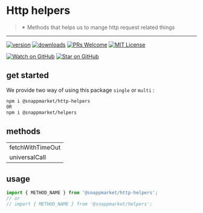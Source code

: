 # Http helpers
> ✴ Methods that helps us to mange http request related things
----

[![version](https://img.shields.io/npm/v/@snappmarket/http-helpers.svg?style=flat-square)](https://www.npmjs.com/package/@snappmarket/http-helpers)
[![downloads](https://img.shields.io/npm/dm/@snappmarket/http-helpers.svg?style=flat-square)](http://www.npmtrends.com/@snappmarket/http-helpers)
[![PRs Welcome](https://img.shields.io/badge/PRs-welcome-brightgreen.svg?style=flat-square)](http://makeapullrequest.com)
[![MIT License](https://img.shields.io/npm/l/@snappmarket/http-helpers.svg?style=flat-square)](https://github.com/snappmarket/react-hooks/tree/master/packages/useDidUpdateEffect/blob/master/LICENSE.md)

[![Watch on GitHub](https://img.shields.io/github/watchers/snappmarket/react-hooks.svg?style=social)](https://github.com/snappmarket/react-hooks/watchers)
[![Star on GitHub](https://img.shields.io/github/stars/snappmarket/react-hooks.svg?style=social)](https://github.com/snappmarket/react-hooks/stargazers)

## get started 
We provide two way of using this package `single` or `multi` :
```bash
npm i @snappmarket/http-helpers
OR
npm i @snappmarket/helpers
```


## methods
|        |
| ------ |
| fetchWithTimeOut                                                 |  
| universalCall                                                 |  

## usage 
```javascript
import { METHOD_NAME } from '@snappmarket/http-helpers';
// or 
// import { METHOD_NAME } from '@snappmarket/helpers';
```
